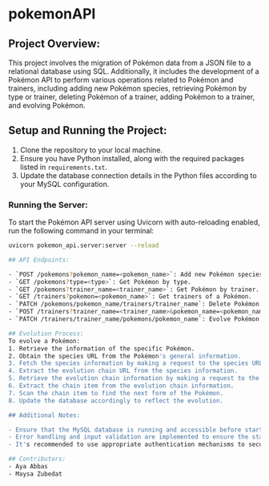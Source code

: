 # pokemonAPI

## Project Overview:
This project involves the migration of Pokémon data from a JSON file to a relational database using SQL. Additionally, it includes the development of a Pokémon API to perform various operations related to Pokémon and trainers, including adding new Pokémon species, retrieving Pokémon by type or trainer, deleting Pokémon of a trainer, adding Pokémon to a trainer, and evolving Pokémon.

## Setup and Running the Project:

1. Clone the repository to your local machine.
2. Ensure you have Python installed, along with the required packages listed in `requirements.txt`.
3. Update the database connection details in the Python files according to your MySQL configuration.

### Running the Server:
To start the Pokémon API server using Uvicorn with auto-reloading enabled, run the following command in your terminal:
```bash
uvicorn pokemon_api.server:server --reload

## API Endpoints:

- `POST /pokemons?pokemon_name=<pokemon_name>`: Add new Pokémon species.
- `GET /pokemons?type=<type>`: Get Pokémon by type.
- `GET /pokemons?trainer_name=<trainer_name>`: Get Pokémon by trainer.
- `GET /trainers?pokemon=<pokemon_name>`: Get trainers of a Pokémon.
- `PATCH /pokemons/pokemon_name/trainers/trainer_name`: Delete Pokémon of a trainer.
- `POST /trainers?trainer_name=<trainer_name>&pokemon_name=<pokemon_name>`: Add Pokémon to a trainer.
- `PATCH /trainers/trainer_name/pokemons/pokemon_name`: Evolve Pokémon.

## Evolution Process:
To evolve a Pokémon:
1. Retrieve the information of the specific Pokémon.
2. Obtain the species URL from the Pokémon's general information.
3. Fetch the species information by making a request to the species URL.
4. Extract the evolution chain URL from the species information.
5. Retrieve the evolution chain information by making a request to the evolution chain URL.
6. Extract the chain item from the evolution chain information.
7. Scan the chain item to find the next form of the Pokémon.
8. Update the database accordingly to reflect the evolution.

## Additional Notes:

- Ensure that the MySQL database is running and accessible before starting the API server.
- Error handling and input validation are implemented to ensure the stability and security of the API.
- It's recommended to use appropriate authentication mechanisms to secure sensitive operations and endpoints in a production environment.

## Contributors:
- Aya Abbas 
- Maysa Zubedat
